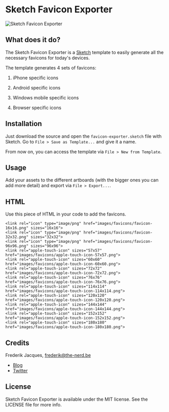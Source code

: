 # Sketch Favicon Exporter

![Sketch Favicon Exporter](http://cl.ly/0S1o3f1E2T45/favicon-exporter.png)

## What does it do?
The Sketch Favicon Exporter is a [Sketch](https://www.sketchapp.com) template to easily generate all the necessary favicons for today's devices.

The template generates 4 sets of favicons:

1. iPhone specific icons

2. Android specific icons

3. Windows mobile specific icons

4. Browser specific icons


## Installation
Just download the source and open the `favicon-exporter.sketch` file with Sketch. Go to `File > Save as Template...` and give it a name.

From now on, you can access the template via `File > New from Template`.

## Usage
Add your assets to the different artboards (with the bigger ones you can add more detail) and export via `File > Export...`.

## HTML
Use this piece of HTML in your code to add the favicons.

```
<link rel="icon" type="image/png" href="images/favicons/favicon-16x16.png" sizes="16x16">
<link rel="icon" type="image/png" href="images/favicons/favicon-32x32.png" sizes="32x32">
<link rel="icon" type="image/png" href="images/favicons/favicon-96x96.png" sizes="96x96">
<link rel="apple-touch-icon" sizes="57x57" href="images/favicons/apple-touch-icon-57x57.png">
<link rel="apple-touch-icon" sizes="60x60" href="images/favicons/apple-touch-icon-60x60.png">
<link rel="apple-touch-icon" sizes="72x72" href="images/favicons/apple-touch-icon-72x72.png">
<link rel="apple-touch-icon" sizes="76x76" href="images/favicons/apple-touch-icon-76x76.png">
<link rel="apple-touch-icon" sizes="114x114" href="images/favicons/apple-touch-icon-114x114.png">
<link rel="apple-touch-icon" sizes="120x120" href="images/favicons/apple-touch-icon-120x120.png">
<link rel="apple-touch-icon" sizes="144x144" href="images/favicons/apple-touch-icon-144x144.png">
<link rel="apple-touch-icon" sizes="152x152" href="images/favicons/apple-touch-icon-152x152.png">
<link rel="apple-touch-icon" sizes="180x180" href="images/favicons/apple-touch-icon-180x180.png">
```

## Credits
Frederik Jacques, frederik@the-nerd.be

* [Blog](http://www.the-nerd.be/blog)
* [Twitter](http://www.twitter.com/thenerd_be)

## License

Sketch Favicon Exporter is available under the MIT license. See the LICENSE file for more info.
